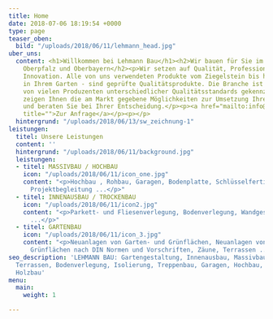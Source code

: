 ```yaml
---
title: Home
date: 2018-07-06 18:19:54 +0000
type: page
teaser_oben:
  bild: "/uploads/2018/06/11/lehmann_head.jpg"
uber_uns:
  content: <h1>Willkommen bei Lehmann Bau</h1><h2>Wir bauen für Sie im Raum <br>Niederbayern,
    Oberpfalz und Oberbayern</h2><p>Wir setzen auf Qualität, Professionalität und
    Innovation. Alle von uns verwendeten Produkte vom Ziegelstein bis hin zum Baum
    in Ihrem Garten - sind geprüfte Qualitätsprodukte. Die Branche ist heutzutage
    von vielen Produzenten unterschiedlicher Qualitätsstandards gekennzeichnet, wir
    zeigen Ihnen die am Markt gegebene Möglichkeiten zur Umsetzung Ihrer Ideen an
    und beraten Sie bei Ihrer Entscheidung.</p><p><a href="mailto:info@lehmann-bau.com"
    title="">Zur Anfrage</a></p><p></p>
  hintergrund: "/uploads/2018/06/13/sw_zeichnung-1"
leistungen:
  titel: Unsere Leistungen
  content: ''
  hintergrund: "/uploads/2018/06/11/background.jpg"
  leistungen:
  - titel: MASSIVBAU / HOCHBAU
    icon: "/uploads/2018/06/11/icon_one.jpg"
    content: "<p>Hochbau , Rohbau, Garagen, Bodenplatte, Schlüsselfertiges Bauen,
      Projektbegleitung ...</p>"
  - titel: INNENAUSBAU / TROCKENBAU
    icon: "/uploads/2018/06/11/icon2.jpg"
    content: "<p>Parkett- und Fliesenverlegung, Bodenverlegung, Wandgestaltung, Rigipskonstruktionen
      ...</p>"
  - titel: GARTENBAU
    icon: "/uploads/2018/06/11/icon_3.jpg"
    content: "<p>Neuanlagen von Garten- und Grünflächen, Neuanlagen von öffentlichen
      Grünflächen nach DIN Normen und Vorschriften, Zäune, Terrassen ...</p>"
seo_description: 'LEHMANN BAU: Gartengestaltung, Innenausbau, Massivbau: Pflasterarbeiten,
  Terrassen, Bodenverlegung, Isolierung, Treppenbau, Garagen, Hochbau, Rohbau, Bodenplatte,
  Holzbau'
menu:
  main:
    weight: 1

---
```

